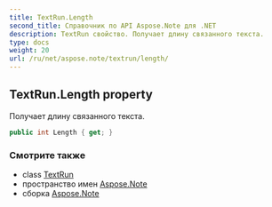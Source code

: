```yaml
---
title: TextRun.Length
second_title: Справочник по API Aspose.Note для .NET
description: TextRun свойство. Получает длину связанного текста.
type: docs
weight: 20
url: /ru/net/aspose.note/textrun/length/
---
```

## TextRun.Length property

Получает длину связанного текста.

```csharp
public int Length { get; }
```

### Смотрите также

* class [TextRun](../)
* пространство имен [Aspose.Note](../../textrun/)
* сборка [Aspose.Note](../../../)


